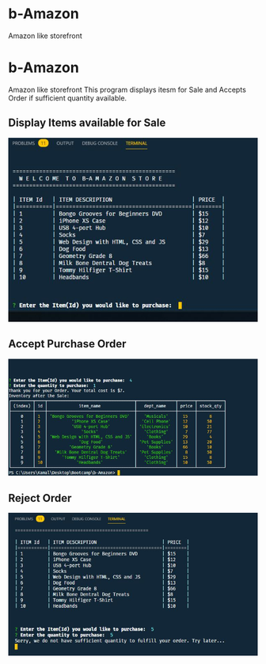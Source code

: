 # b-Amazon
Amazon like storefront

# b-Amazon
Amazon like storefront
This program displays itesm for Sale and Accepts Order if sufficient quantity available.

## Display Items available for Sale
![Products available for Sale with Price](./DisplayProdcuts.JPG)

## Accept Purchase Order
![Products available for Sale with Price](./AcceptOrder.JPG)

## Reject Order
![Products available for Sale with Price](./RejectOrder.JPG)
